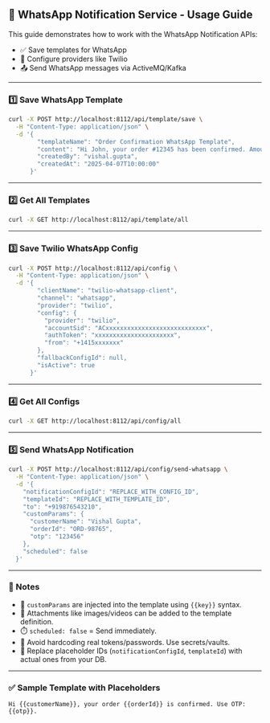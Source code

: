 
## 💬 WhatsApp Notification Service - Usage Guide

This guide demonstrates how to work with the WhatsApp Notification APIs:

- ✅ Save templates for WhatsApp
- 🔐 Configure providers like Twilio
- 📤 Send WhatsApp messages via ActiveMQ/Kafka

---

### 1️⃣ Save WhatsApp Template

```bash
curl -X POST http://localhost:8112/api/template/save \
  -H "Content-Type: application/json" \
  -d '{
        "templateName": "Order Confirmation WhatsApp Template",
        "content": "Hi John, your order #12345 has been confirmed. Amount: $250. Delivery in 2 days.",
        "createdBy": "vishal.gupta",
        "createdAt": "2025-04-07T10:00:00"
      }'
```

---

### 2️⃣ Get All Templates

```bash
curl -X GET http://localhost:8112/api/template/all
```

---

### 3️⃣ Save Twilio WhatsApp Config

```bash
curl -X POST http://localhost:8112/api/config \
  -H "Content-Type: application/json" \
  -d '{
        "clientName": "twilio-whatsapp-client",
        "channel": "whatsapp",
        "provider": "twilio",
        "config": {
          "provider": "twilio",
          "accountSid": "ACxxxxxxxxxxxxxxxxxxxxxxxxxxxx",
          "authToken": "xxxxxxxxxxxxxxxxxxxxxx",
          "from": "+1415xxxxxxx"
        },
        "fallbackConfigId": null,
        "isActive": true
      }'
```

---

### 4️⃣ Get All Configs

```bash
curl -X GET http://localhost:8112/api/config/all
```

---

### 5️⃣ Send WhatsApp Notification

```bash
curl -X POST http://localhost:8112/api/config/send-whatsapp \
  -H "Content-Type: application/json" \
  -d '{
    "notificationConfigId": "REPLACE_WITH_CONFIG_ID",
    "templateId": "REPLACE_WITH_TEMPLATE_ID",
    "to": "+919876543210",
    "customParams": {
      "customerName": "Vishal Gupta",
      "orderId": "ORD-98765",
      "otp": "123456"
    },
    "scheduled": false
  }'
```

---

### 🧠 Notes

- 🔁 `customParams` are injected into the template using `{{key}}` syntax.
- 📸 Attachments like images/videos can be added to the template definition.
- ⏱️ `scheduled: false` = Send immediately.
- 🔐 Avoid hardcoding real tokens/passwords. Use secrets/vaults.
- 📌 Replace placeholder IDs (`notificationConfigId`, `templateId`) with actual ones from your DB.

---

### ✅ Sample Template with Placeholders

```
Hi {{customerName}}, your order {{orderId}} is confirmed. Use OTP: {{otp}}.
```